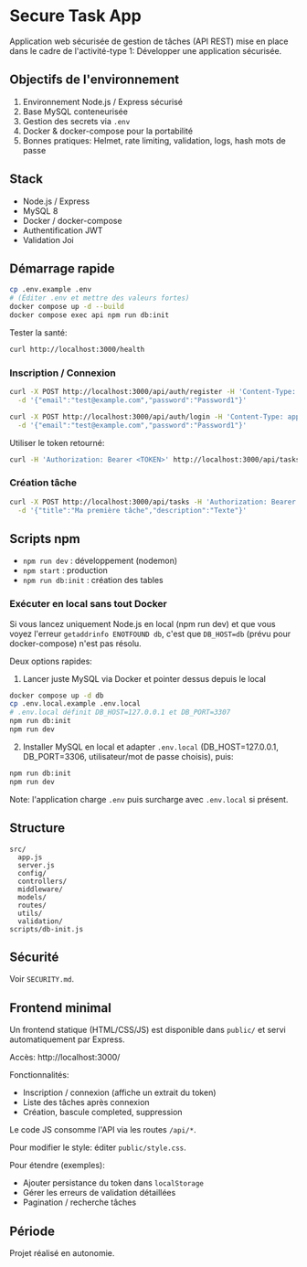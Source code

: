 # Secure Task App

Application web sécurisée de gestion de tâches (API REST) mise en place dans le cadre de l'activité-type 1: Développer une application sécurisée.

## Objectifs de l'environnement
1. Environnement Node.js / Express sécurisé
2. Base MySQL conteneurisée
3. Gestion des secrets via `.env`
4. Docker & docker-compose pour la portabilité
5. Bonnes pratiques: Helmet, rate limiting, validation, logs, hash mots de passe

## Stack
- Node.js / Express
- MySQL 8
- Docker / docker-compose
- Authentification JWT
- Validation Joi

## Démarrage rapide
```bash
cp .env.example .env
# (Éditer .env et mettre des valeurs fortes)
docker compose up -d --build
docker compose exec api npm run db:init
```

Tester la santé:
```bash
curl http://localhost:3000/health
```

### Inscription / Connexion
```bash
curl -X POST http://localhost:3000/api/auth/register -H 'Content-Type: application/json' \
  -d '{"email":"test@example.com","password":"Password1"}'

curl -X POST http://localhost:3000/api/auth/login -H 'Content-Type: application/json' \
  -d '{"email":"test@example.com","password":"Password1"}'
```

Utiliser le token retourné:
```bash
curl -H 'Authorization: Bearer <TOKEN>' http://localhost:3000/api/tasks
```

### Création tâche
```bash
curl -X POST http://localhost:3000/api/tasks -H 'Authorization: Bearer <TOKEN>' -H 'Content-Type: application/json' \
  -d '{"title":"Ma première tâche","description":"Texte"}'
```

## Scripts npm
- `npm run dev` : développement (nodemon)
- `npm start` : production
- `npm run db:init` : création des tables

### Exécuter en local sans tout Docker

Si vous lancez uniquement Node.js en local (npm run dev) et que vous voyez l'erreur `getaddrinfo ENOTFOUND db`, c'est que `DB_HOST=db` (prévu pour docker-compose) n'est pas résolu.

Deux options rapides:

1) Lancer juste MySQL via Docker et pointer dessus depuis le local
```bash
docker compose up -d db
cp .env.local.example .env.local
# .env.local définit DB_HOST=127.0.0.1 et DB_PORT=3307
npm run db:init
npm run dev
```

2) Installer MySQL en local et adapter `.env.local` (DB_HOST=127.0.0.1, DB_PORT=3306, utilisateur/mot de passe choisis), puis:
```bash
npm run db:init
npm run dev
```

Note: l'application charge `.env` puis surcharge avec `.env.local` si présent.

## Structure
```
src/
  app.js
  server.js
  config/
  controllers/
  middleware/
  models/
  routes/
  utils/
  validation/
scripts/db-init.js
```

## Sécurité
Voir `SECURITY.md`.

## Frontend minimal
Un frontend statique (HTML/CSS/JS) est disponible dans `public/` et servi automatiquement par Express.

Accès: http://localhost:3000/

Fonctionnalités:
- Inscription / connexion (affiche un extrait du token)
- Liste des tâches après connexion
- Création, bascule completed, suppression

Le code JS consomme l'API via les routes `/api/*`.

Pour modifier le style: éditer `public/style.css`.

Pour étendre (exemples):
- Ajouter persistance du token dans `localStorage`
- Gérer les erreurs de validation détaillées
- Pagination / recherche tâches

## Période
Projet réalisé en autonomie.


